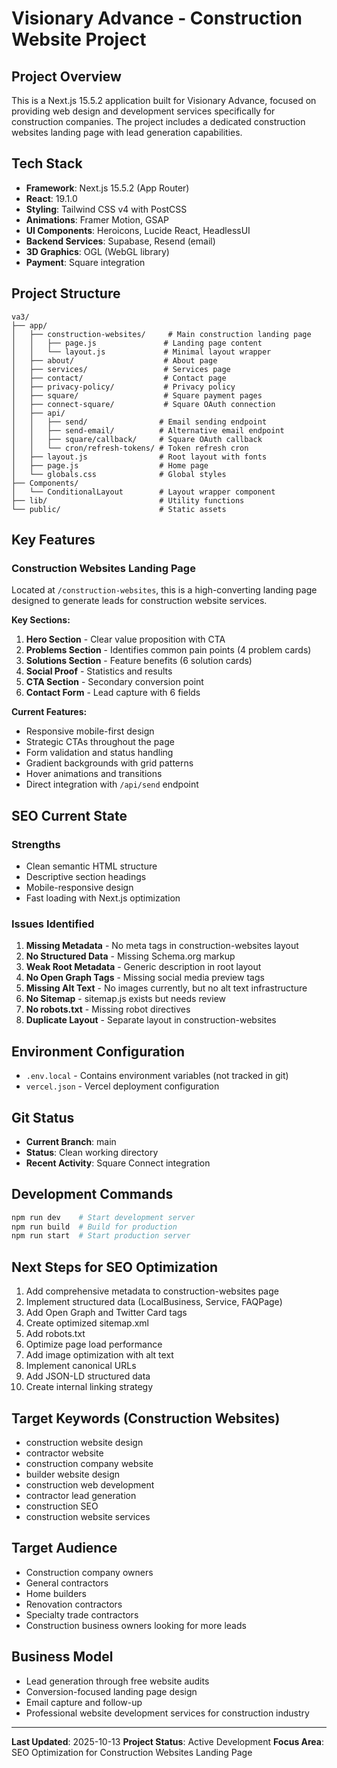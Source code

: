 # Visionary Advance - Construction Website Project

## Project Overview
This is a Next.js 15.5.2 application built for Visionary Advance, focused on providing web design and development services specifically for construction companies. The project includes a dedicated construction websites landing page with lead generation capabilities.

## Tech Stack
- **Framework**: Next.js 15.5.2 (App Router)
- **React**: 19.1.0
- **Styling**: Tailwind CSS v4 with PostCSS
- **Animations**: Framer Motion, GSAP
- **UI Components**: Heroicons, Lucide React, HeadlessUI
- **Backend Services**: Supabase, Resend (email)
- **3D Graphics**: OGL (WebGL library)
- **Payment**: Square integration

## Project Structure
```
va3/
├── app/
│   ├── construction-websites/     # Main construction landing page
│   │   ├── page.js               # Landing page content
│   │   └── layout.js             # Minimal layout wrapper
│   ├── about/                    # About page
│   ├── services/                 # Services page
│   ├── contact/                  # Contact page
│   ├── privacy-policy/           # Privacy policy
│   ├── square/                   # Square payment pages
│   ├── connect-square/           # Square OAuth connection
│   ├── api/
│   │   ├── send/                # Email sending endpoint
│   │   ├── send-email/          # Alternative email endpoint
│   │   ├── square/callback/     # Square OAuth callback
│   │   └── cron/refresh-tokens/ # Token refresh cron
│   ├── layout.js                # Root layout with fonts
│   ├── page.js                  # Home page
│   └── globals.css              # Global styles
├── Components/
│   └── ConditionalLayout        # Layout wrapper component
├── lib/                         # Utility functions
└── public/                      # Static assets
```

## Key Features

### Construction Websites Landing Page
Located at `/construction-websites`, this is a high-converting landing page designed to generate leads for construction website services.

**Key Sections:**
1. **Hero Section** - Clear value proposition with CTA
2. **Problems Section** - Identifies common pain points (4 problem cards)
3. **Solutions Section** - Feature benefits (6 solution cards)
4. **Social Proof** - Statistics and results
5. **CTA Section** - Secondary conversion point
6. **Contact Form** - Lead capture with 6 fields

**Current Features:**
- Responsive mobile-first design
- Strategic CTAs throughout the page
- Form validation and status handling
- Gradient backgrounds with grid patterns
- Hover animations and transitions
- Direct integration with `/api/send` endpoint

## SEO Current State

### Strengths
- Clean semantic HTML structure
- Descriptive section headings
- Mobile-responsive design
- Fast loading with Next.js optimization

### Issues Identified
1. **Missing Metadata** - No meta tags in construction-websites layout
2. **No Structured Data** - Missing Schema.org markup
3. **Weak Root Metadata** - Generic description in root layout
4. **No Open Graph Tags** - Missing social media preview tags
5. **Missing Alt Text** - No images currently, but no alt text infrastructure
6. **No Sitemap** - sitemap.js exists but needs review
7. **No robots.txt** - Missing robot directives
8. **Duplicate Layout** - Separate layout in construction-websites

## Environment Configuration
- `.env.local` - Contains environment variables (not tracked in git)
- `vercel.json` - Vercel deployment configuration

## Git Status
- **Current Branch**: main
- **Status**: Clean working directory
- **Recent Activity**: Square Connect integration

## Development Commands
```bash
npm run dev    # Start development server
npm run build  # Build for production
npm run start  # Start production server
```

## Next Steps for SEO Optimization
1. Add comprehensive metadata to construction-websites page
2. Implement structured data (LocalBusiness, Service, FAQPage)
3. Add Open Graph and Twitter Card tags
4. Create optimized sitemap.xml
5. Add robots.txt
6. Optimize page load performance
7. Add image optimization with alt text
8. Implement canonical URLs
9. Add JSON-LD structured data
10. Create internal linking strategy

## Target Keywords (Construction Websites)
- construction website design
- contractor website
- construction company website
- builder website design
- construction web development
- contractor lead generation
- construction SEO
- construction website services

## Target Audience
- Construction company owners
- General contractors
- Home builders
- Renovation contractors
- Specialty trade contractors
- Construction business owners looking for more leads

## Business Model
- Lead generation through free website audits
- Conversion-focused landing page design
- Email capture and follow-up
- Professional website development services for construction industry

---

**Last Updated**: 2025-10-13
**Project Status**: Active Development
**Focus Area**: SEO Optimization for Construction Websites Landing Page
